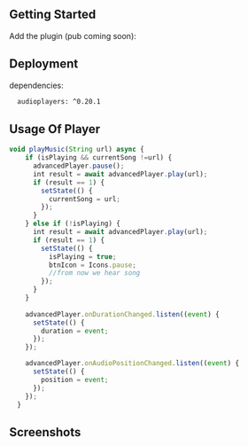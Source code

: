 
## Getting Started
Add the plugin (pub coming soon):


## Deployment

dependencies:

```bash
  audioplayers: ^0.20.1
```



## Usage Of Player

```javascript
void playMusic(String url) async {
    if (isPlaying && currentSong !=url) {
      advancedPlayer.pause();
      int result = await advancedPlayer.play(url);
      if (result == 1) {
        setState(() {
          currentSong = url;
        });
      }
    } else if (!isPlaying) {
      int result = await advancedPlayer.play(url);
      if (result == 1) {
        setState(() {
          isPlaying = true;
          btnIcon = Icons.pause;
          //from now we hear song
        });
      }
    }
  
    advancedPlayer.onDurationChanged.listen((event) {
      setState(() {
        duration = event;
      });
    });

    advancedPlayer.onAudioPositionChanged.listen((event) {
      setState(() {
        position = event;
      });
    });
  }


```


## Screenshots



